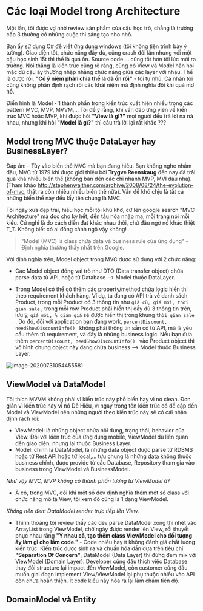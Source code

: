 # Các loại Model trong Architecture

Một lần, tôi được vợ nhờ review sản phẩm của cậu học trò, chẳng là trường cấp 3 thường có những cuộc thi sáng tạo nho nhỏ. 

Bạn ấy sử dụng C# để viết ứng dụng windows (tôi không tiện trình bày ý tưởng). Giao diện tốt, chức năng đầy đủ, cũng crash đôi lần nhưng với một cậu học sinh 15t thì thế là quá ổn. Source code ... cũng tốt hơn tôi lúc mới ra trường. Nói thẳng là kiến trúc cũng rõ ràng, cũng có View và Model hẳn hoi mặc dù cậu ấy thường nhập nhằng chức năng giữa các layer với nhau. Thế là được rồi. **"Có ý niệm phân chia thế là đã ổn rồi"** - tôi tự nhủ. Cá nhân tôi cũng không phân định rạch ròi các khái niệm mà định nghĩa đôi khi quá mơ hồ. 

Điển hình là Model - 1 thành phần trong kiến trúc xuất hiện nhiều trong các pattern MVC, MVP, MVVM,...  Tôi để ý rằng, khi vấn đáp ứng viên về kiến trúc MVC hoặc MVP, khi được hỏi **"View là gì?"** mọi người đều trả lời na ná nhau, nhưng khi hỏi **"Model là gì?"** thì câu trả lời lại rất khác ??? 

## Model trong MVC thuộc DataLayer hay BusinessLayer?

Đáp án: - Tùy vào biến thể MVC mà bạn đang hiểu. Bạn không nghe nhầm đâu, MVC từ 1979 khi được giới thiệu bởi  **Trygve Reenskaug** đến nay đã trải qua khá nhiều biến thể (không bàn đến các chi nhánh MVP, MVI đâu nha).  (Tham khảo http://stephenwalther.com/archive/2008/08/24/the-evolution-of-mvc, thật ra còn nhiều nhiều biến thể nữa). Vấn đề khó chịu là tất cả những biến thể này đều lấy tên chung là MVC. 

Tôi ngày xưa đẹp trai, hiếu học mỗi tội khù khờ, cứ lên google search "MVC Architecture" mà đọc cho kỳ hết, đến tẩu hỏa nhập ma, mỗi trang nói mỗi kiểu. Cứ nghĩ là do cách diễn đạt khác nhau thôi, chứ đâu ngờ nó khác thiệt T_T. Không biết có ai đồng cảnh ngộ vậy không! 







> "Model (MVC) là class chứa data và business rule của ứng dụng" - Định nghĩa thường thấy nhất trên Google.

Với định nghĩa trên, Model object trong MVC được sử dụng với 2 chức năng:

* Các Model object đóng vai trò như DTO (Data transfer object) chứa parse data từ API, hoặc từ Database --> Model thuộc DataLayer.

* Trong Model có thể có thêm các property/method chứa logic hiển thị theo requirement khách hàng. Ví dụ, ta đang có API trả về danh sách Product, trong mỗi Product có 3 thông tin như `giá cũ, giá mới, thời gian sale`  , trong mỗi row Product phải hiển thị đầy đủ 3 thông tin trên, lưu ý, `giá mới, % giảm giá` sẽ được hiển thị trong khung `thời gian sale` . Do đó, đối với application bạn đang work, `percentDiscount, needShowDiscountInfo() ` không phải thông tin sẵn có từ API, mà là yêu cầu thêm từ requirement, và đây là những business logic. Nếu bạn đưa thêm  `percentDiscount, needShowDiscountInfo() `  vào Product object thì vô hình chung object này đang chứa business --> Model thuộc Business Layer.



![image-20200731054455581](C:\Users\COMPUTER\Documents\blog\PhanLoaiModel.assets\image-20200731054455581.png)



## ViewModel và DataModel

Tôi thích MVVM không phải vì kiến trúc này phổ biến hay vì nó clean. Đơn giản vì kiến trúc này vì nó Dễ Hiểu, vì ngay trong tên kiến trúc có đề cập đến Model và ViewModel nên những người theo kiến trúc này sẽ có cái nhận định rạch ròi:

* ViewModel: là những object chứa nội dung, trạng thái, behavior của View. Đối với kiến trúc của ứng dụng mobile, ViewModel dù liên quan đến giao diện, nhưng lại thuộc Business Layer.
* Model: chính là DataModel, là những data object được parse từ RDBMS hoặc từ Rest API hoặc từ local,... tựu chung là những data không thuộc business chính, được provide từ các Database, Repository tham gia vào business trong ViewModel và BusinessModel.

*Như vậy MVC, MVP không có thành phần tương tự ViewModel à?* 

- À có, trong MVC, đôi khi một số dev định nghĩa thêm một số class với chức năng mô tả View, tôi xem đó cũng là 1 dạng ViewModel. 

*Không nên đem DataModel render trực tiếp lên View.* 

- Thỉnh thoảng tôi review thấy các dev parse DataModel xong thì nhét vào ArrayList trong ViewModel, chờ ngày được render lên View, rồi thuyết phục nhau rằng **"Y nhau cả, tạo thêm class ViewModel cho đối tượng ấy làm gì cho lắm code."** - Code nhiều hay ít không đánh giá chất lượng kiến trúc. Kiến trúc được sinh ra và chuẩn hóa dần dựa trên tiêu chí **"Separation Of Concern"**, DataModel (Data Layer) thì đừng đem mix với ViewModel (Domain Layer). Developer cũng đâu thích việc Database thay đổi structure lại impact đến ViewModel, còn customer cũng đâu muốn giai đoạn implement View/ViewModel lại phụ thuộc nhiều vào API còn chưa hoàn thiện. Ít code kiểu này hóa ra lại làm chậm tiến độ.

## DomainModel và Entity

